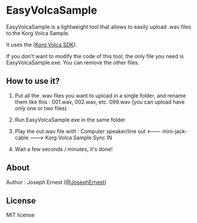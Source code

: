 EasyVolcaSample
===============

EasyVolcaSample is a lightweight tool that allows to easily upload .wav files to the Korg Volca Sample.

It uses the ([Korg Volca SDK](http://github.com/korginc/volcasample)).

If you don't want to modify the code of this tool, the only file you need is EasyVolcaSample.exe. You can remove the other files.

How to use it?
----

1. Put all the .wav files you want to upload in a single folder, and rename them like this : 001.wav, 002.wav, etc. 099.wav
(you can upload have only one or two files)

2. Run EasyVolcaSample.exe in the same folder

3. Play the out.wav file with :  Computer speaker/line out <--- mini-jack-cable ---> Korg Volca Sample Sync IN

4. Wait a few seconds / minutes, it's done!

About
----

Author : Joseph Ernest ([@JosephErnest](http:/twitter.com/JosephErnest))

License
----
MIT license
